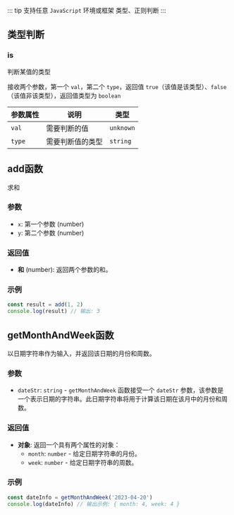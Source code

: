 ::: tip 支持任意 `JavaScript` 环境或框架
类型、正则判断
:::

## 类型判断

### is

判断某值的类型

<div class="pure-border">

接收两个参数，第一个 `val`，第二个 `type`，返回值 `true`（该值是该类型）、`false`（该值非该类型），返回值类型为 `boolean`

| **参数属性** | **说明**         | **类型**  |
| ------------ | ---------------- | --------- |
| `val`        | 需要判断的值     | `unknown` |
| `type`       | 需要判断值的类型 | `string`  |

</div>

## add函数

求和

### 参数

- `x`: 第一个参数 (number)
- `y`: 第二个参数 (number)

### 返回值

- **和** (number): 返回两个参数的和。

### 示例

```javascript
const result = add(1, 2)
console.log(result) // 输出: 3
```

## getMonthAndWeek函数

以日期字符串作为输入，并返回该日期的月份和周数。

### 参数

- `dateStr`: `string` - `getMonthAndWeek` 函数接受一个 `dateStr` 参数，该参数是一个表示日期的字符串。此日期字符串将用于计算该日期在该月中的月份和周数。

### 返回值

- **对象**: 返回一个具有两个属性的对象：
  - `month`: `number` - 给定日期字符串的月份。
  - `week`: `number` - 给定日期字符串的周数。

### 示例

```javascript
const dateInfo = getMonthAndWeek('2023-04-20')
console.log(dateInfo) // 输出示例: { month: 4, week: 4 }
```

<!-- <script setup>
// import { useAddNumInOutlineLabel } from '../../.vitepress/utils/createElement.ts'
// useAddNumInOutlineLabel(40)

// import hasCNChars from './hasCNChars.vue'
</script>

### isDef

是否非 `undefined`

<div class="pure-border">

接收一个参数 `val`，返回值类型为 `boolean`

| **参数属性** | **说明**     | **类型**  |
| ------------ | ------------ | --------- |
| `val`        | 需要判断的值 | `unknown` |

</div>

### isUnDef

是否是 `undefined`

<div class="pure-border">

接收一个参数 `val`，返回值类型为 `boolean`

| **参数属性** | **说明**     | **类型**  |
| ------------ | ------------ | --------- |
| `val`        | 需要判断的值 | `unknown` |

</div>

### isObject

是否是对象 `object`

<div class="pure-border">

接收一个参数 `val`，返回值类型为 `boolean`

| **参数属性** | **说明**     | **类型** |
| ------------ | ------------ | -------- |
| `val`        | 需要判断的值 | `any`    |

</div>

### isPlainObject

是否是普通对象，功能同 [lodash.isPlainObject](https://www.lodashjs.com/docs/lodash.isPlainObject)

<div class="pure-border">

接收一个参数 `val`，返回值类型为 `boolean`

| **参数属性** | **说明**     | **类型** |
| ------------ | ------------ | -------- |
| `val`        | 需要判断的值 | `any`    |

</div>

### isDate

是否是 `Date` 日期类型

<div class="pure-border">

接收一个参数 `val`，返回值类型为 `boolean`

| **参数属性** | **说明**     | **类型**  |
| ------------ | ------------ | --------- |
| `val`        | 需要判断的值 | `unknown` |

</div>

### isNull

是否是 `null`

<div class="pure-border">

接收一个参数 `val`，返回值类型为 `boolean`

| **参数属性** | **说明**     | **类型**  |
| ------------ | ------------ | --------- |
| `val`        | 需要判断的值 | `unknown` |

</div>

### isNullAndUnDef

是否是 `null` 并且是 `undefined`

<div class="pure-border">

接收一个参数 `val`，返回值类型为 `boolean`

| **参数属性** | **说明**     | **类型**  |
| ------------ | ------------ | --------- |
| `val`        | 需要判断的值 | `unknown` |

</div>

### isNullOrUnDef

是否是 `null` 或者 `undefined`

<div class="pure-border">

接收一个参数 `val`，返回值类型为 `boolean`

| **参数属性** | **说明**     | **类型**  |
| ------------ | ------------ | --------- |
| `val`        | 需要判断的值 | `unknown` |

</div>

### isNumber

是否是 `number`

<div class="pure-border">

接收一个参数 `val`，返回值类型为 `boolean`

| **参数属性** | **说明**     | **类型**  |
| ------------ | ------------ | --------- |
| `val`        | 需要判断的值 | `unknown` |

</div>

### isPromise

是否是 `Promise`

<div class="pure-border">

接收一个参数 `val`，返回值类型为 `boolean`

| **参数属性** | **说明**     | **类型**  |
| ------------ | ------------ | --------- |
| `val`        | 需要判断的值 | `unknown` |

</div>

### isString

是否是 `string`

<div class="pure-border">

接收一个参数 `val`，返回值类型为 `boolean`

| **参数属性** | **说明**     | **类型**  |
| ------------ | ------------ | --------- |
| `val`        | 需要判断的值 | `unknown` |

</div>

### isFunction

是否是 `Function`

<div class="pure-border">

接收一个参数 `val`，返回值类型为 `boolean`

| **参数属性** | **说明**     | **类型**  |
| ------------ | ------------ | --------- |
| `val`        | 需要判断的值 | `unknown` |

</div>

### isBoolean

是否是 `Boolean`

<div class="pure-border">

接收一个参数 `val`，返回值类型为 `boolean`

| **参数属性** | **说明**     | **类型**  |
| ------------ | ------------ | --------- |
| `val`        | 需要判断的值 | `unknown` |

</div>

### isRegExp

是否是 `RegExp`

<div class="pure-border">

接收一个参数 `val`，返回值类型为 `boolean`

| **参数属性** | **说明**     | **类型**  |
| ------------ | ------------ | --------- |
| `val`        | 需要判断的值 | `unknown` |

</div>

### isArray

是否是 `Array`

<div class="pure-border">

接收一个参数 `val`，返回值类型为 `boolean`

| **参数属性** | **说明**     | **类型**  |
| ------------ | ------------ | --------- |
| `val`        | 需要判断的值 | `unknown` |

</div>

### isJSON

是否是标准的 `JSON` 格式

<div class="pure-border">

接收一个参数 `val`，返回值类型为 `boolean`

| **参数属性** | **说明**     | **类型**  |
| ------------ | ------------ | --------- |
| `val`        | 需要判断的值 | `unknown` |

</div>

### isWindow

是否是 `Window`

<div class="pure-border">

接收一个参数 `val`，返回值类型为 `boolean`

| **参数属性** | **说明**     | **类型** |
| ------------ | ------------ | -------- |
| `val`        | 需要判断的值 | `any`    |

</div>

### isElement

是否是 `Element`

<div class="pure-border">

接收一个参数 `val`，返回值类型为 `boolean`

| **参数属性** | **说明**     | **类型**  |
| ------------ | ------------ | --------- |
| `val`        | 需要判断的值 | `unknown` |

</div>

### isServer

是否处于服务端，非浏览器环境，无需参数（根据是否存在`window`来判断）

### isClient

是否处于浏览器环境，无需参数（根据是否存在`window`来判断）

### isBrowser

是否处于浏览器环境，无需参数（根据是否存在`document`来判断）

## 正则判断

### isUrl

`url` 链接正则

<div class="pure-border">

接收一个参数 `value`，返回值类型为 `boolean`

| **参数属性** | **说明**     | **类型** |
| ------------ | ------------ | -------- |
| `value`      | 需要判断的值 | `string` |

</div>

### isPhone

手机号码正则

<div class="pure-border">

接收一个参数 `value`，返回值类型为 `boolean`

| **参数属性** | **说明**     | **类型** |
| ------------ | ------------ | -------- |
| `value`      | 需要判断的值 | `any`    |

</div>

### isEmail

邮箱正则

<div class="pure-border">

接收一个参数 `value`，返回值类型为 `boolean`

| **参数属性** | **说明**     | **类型** |
| ------------ | ------------ | -------- |
| `value`      | 需要判断的值 | `string` |

</div>

### isQQ

`QQ` 正则

<div class="pure-border">

接收一个参数 `value`，返回值类型为 `boolean`

| **参数属性** | **说明**     | **类型** |
| ------------ | ------------ | -------- |
| `value`      | 需要判断的值 | `number` |

</div>

### isPostCode

是否是中国大陆邮政编码（共`6`位，且不能以`0`开头）

<div class="pure-border">

接收一个参数 `value`，返回值类型为 `boolean`

| **参数属性** | **说明**     | **类型** |
| ------------ | ------------ | -------- |
| `value`      | 需要判断的值 | `number` |

</div>

### isLowerCase

是否是小写字母

<div class="pure-border">

接收一个参数 `value`，返回值类型为 `boolean`

| **参数属性** | **说明**     | **类型** |
| ------------ | ------------ | -------- |
| `value`      | 需要判断的值 | `string` |

</div>

### isUpperCase

是否是大写字母

<div class="pure-border">

接收一个参数 `value`，返回值类型为 `boolean`

| **参数属性** | **说明**     | **类型** |
| ------------ | ------------ | -------- |
| `value`      | 需要判断的值 | `any`    |

</div>

### isAlphabets

是否是大小写字母

<div class="pure-border">

接收一个参数 `value`，返回值类型为 `boolean`

| **参数属性** | **说明**     | **类型** |
| ------------ | ------------ | -------- |
| `value`      | 需要判断的值 | `string` |

</div>

### isExistSpace

检测字符串是否有空格

<div class="pure-border">

接收一个参数 `value`，返回 `true`（有空格）、`false`（无空格），返回值类型为 `boolean`

| **参数属性** | **说明**     | **类型** |
| ------------ | ------------ | -------- |
| `value`      | 需要判断的值 | `string` |

</div>

### hasCNChars

校验是否包含中文或指定的 `unicode` 字符；校验是否全是中文或指定的 `unicode` 字符 （包括常用中文标点符号）

<div class="pure-border">

#### <divider-base /> {#base}

<hasCNChars />

<details>

<summary>查看代码</summary>

<<< @/utils/is/hasCNChars.vue

</details>

#### <divider-param /> {#param}

接收两个参数，第一个参数 `value`，第二个参数 `options`，返回值类型为 `boolean`

| **参数属性** | **说明**                                  | **类型**   |
| ------------ | ----------------------------------------- | ---------- |
| `value`      | 需要判断的值                              | `any`      |
| `options`    | 拥有四个属性，具体看下面的 `options` 详情 | `isParams` |

#### <divider-options /> {#options}

| **参数属性**     | **说明**                                   | **类型**  |
| ---------------- | ------------------------------------------ | --------- |
| `all`            | 是否全部是中文，默认 `false`               | `boolean` |
| `unicode`        | 自定义 `unicode`，不会覆盖默认的 `unicode` | `string`  |
| `replaceUnicode` | 自定义 `unicode`，会覆盖默认的 `unicode`   | `string`  |
| `pure`           | 是否删除全部空格，默认 `false`             | `boolean` |

#### <divider-type /> {#type}

<<< @/utils/is/types/hasCNChars.ts

::: info 提示信息

- [unicode 转换](https://unicode.yunser.com/coding)
- 将 `replaceUnicode` 值设置为非常用中文标点符号的 `unicode` 编码时，常用中文标点符号不会被识别为中文
- 常用中文标点符号 `。` `；` `，` `：` `“` `”` `（` `）` `、` `？` `《` `》` `！` `【` `】` `￥`
- 依次对应的 `unicode` 编码为 `\u3002` `\uff1b` `\uff0c` `\uff1a` `\u201c` `\u201d` `\uff08` `\uff09` `\u3001` `\uff1f` `\u300a` `\u300b` `\uff01` `\u3010` `\u3011` `\uffe5`

:::

</div>

## 其他判断

### isEmpty

是否为空，针对 `数组`、`对象`、`字符串`、`new Map()`、`new Set()` 进行判断

<div class="pure-border">

接收一个参数 `val`，返回值类型为 `boolean`

| **参数属性** | **说明**     | **类型**  |
| ------------ | ------------ | --------- |
| `val`        | 需要判断的值 | `unknown` |

</div>

### isAllEmpty

是否为空，针对 `数组`、`对象`、`字符串`、`new Map()`、`new Set()`、`null`、`undefined` 进行判断，`null`、`undefined` 直接返回 `true`，也就是直接等于空

<div class="pure-border">

接收一个参数 `val`，返回值类型为 `boolean`

| **参数属性** | **说明**     | **类型**  |
| ------------ | ------------ | --------- |
| `val`        | 需要判断的值 | `unknown` |

</div>

### isLeapYear

是否是闰年

<div class="pure-border">

接收一个参数 `val`，返回值类型为 `boolean`

| **参数属性** | **说明**     | **类型**  |
| ------------ | ------------ | --------- |
| `val`        | 需要判断的值 | `unknown` |

</div>

### isBase64

是否是 `Base64`

<div class="pure-border">

接收一个参数 `val`，返回值类型为 `boolean`

| **参数属性** | **说明**     | **类型** |
| ------------ | ------------ | -------- |
| `val`        | 需要判断的值 | `string` |

</div>

### isHex

是否是 `hex`

<div class="pure-border">

接收一个参数 `val`，返回值类型为 `boolean`

| **参数属性** | **说明**     | **类型** |
| ------------ | ------------ | -------- |
| `color`      | 需要判断的值 | `string` |

</div>

### isRgb

是否是 `rgb`

<div class="pure-border">

接收一个参数 `val`，返回值类型为 `boolean`

| **参数属性** | **说明**     | **类型** |
| ------------ | ------------ | -------- |
| `color`      | 需要判断的值 | `string` |

</div>

### isRgba

是否是 `rgba`

<div class="pure-border">

接收一个参数 `val`，返回值类型为 `boolean`

| **参数属性** | **说明**     | **类型** |
| ------------ | ------------ | -------- |
| `color`      | 需要判断的值 | `string` |

</div>

### isHtml

是否是 `HTML`，通过判断传入字符是否包含类似`HTML`标签的结构，适用于基本场景
如需判断传入字符是否符合 `W3C HTML` 规范可以用 [html-validate](https://www.npmjs.com/package/html-validate)

<div class="pure-border">

接收一个参数 `value`，返回值类型为 `boolean`

| **参数属性** | **说明**     | **类型** |
| ------------ | ------------ | -------- |
| `value`      | 需要判断的值 | `string` |

</div> -->
